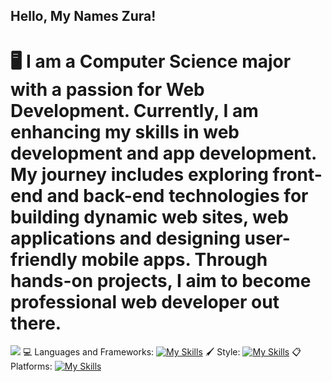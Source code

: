 ## Hello, My Names Zura!
# 🖥️ I am a Computer Science major with a passion for Web Development. Currently, I am enhancing my skills in web development and app development. My journey includes exploring front-end and back-end technologies for building dynamic web sites, web applications and designing user-friendly mobile apps. Through hands-on projects, I aim to become professional web developer out there.

[![](https://visitcount.itsvg.in/api?id=ZuRaSha16&icon=0&color=0)](https://visitcount.itsvg.in)
 💻 Languages and Frameworks:
[![My Skills](https://skillicons.dev/icons?i=js,ts,cpp,python,react,nextjs,nodejs,vite,git&theme=dark)](https://skillicons.dev)
 🖌️ Style:
[![My Skills](https://skillicons.dev/icons?i=css,tailwind,figma&theme=dark)](https://skillicons.dev)
 📋 Platforms:
[![My Skills](https://skillicons.dev/icons?i=github,linkedin&theme=dark)](https://skillicons.dev)



<!-- Proudly created with GPRM ( https://gprm.itsvg.in ) -->

